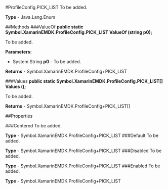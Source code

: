 #ProfileConfig.PICK_LIST
To be added.

**Type** - Java.Lang.Enum

##Methods
###ValueOf
**public static Symbol.XamarinEMDK.ProfileConfig.PICK_LIST ValueOf (string p0);**

To be added.

**Parameters:** 

* System.String **p0** - To be added.

**Returns** - Symbol.XamarinEMDK.ProfileConfig+PICK_LIST

###Values
**public static Symbol.XamarinEMDK.ProfileConfig.PICK_LIST[] Values ();**

To be added.


**Returns** - Symbol.XamarinEMDK.ProfileConfig+PICK_LIST[]

##Properties

###Centered
To be added.

**Type** - Symbol.XamarinEMDK.ProfileConfig+PICK_LIST
###Default
To be added.

**Type** - Symbol.XamarinEMDK.ProfileConfig+PICK_LIST
###Disabled
To be added.

**Type** - Symbol.XamarinEMDK.ProfileConfig+PICK_LIST
###Enabled
To be added.

**Type** - Symbol.XamarinEMDK.ProfileConfig+PICK_LIST


